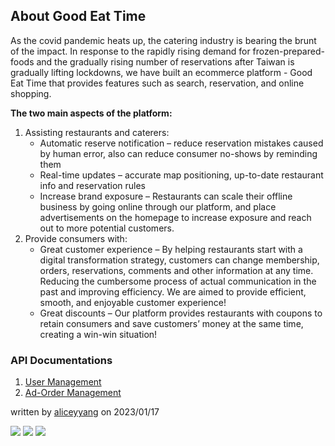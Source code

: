## About Good Eat Time
As the covid pandemic heats up, the catering industry is bearing the brunt of the impact. In response to the rapidly rising demand for frozen-prepared-foods and 
the gradually rising number of reservations after Taiwan is gradually lifting lockdowns, we have built an ecommerce platform - Good Eat Time that provides features such as search, reservation, and online shopping.
  
**The two main aspects of the platform:**
1. Assisting restaurants and caterers:
	-	Automatic reserve notification – reduce reservation mistakes caused by human error, also can reduce consumer no-shows by reminding them
	-	Real-time updates – accurate map positioning, up-to-date restaurant info and reservation rules
	-	Increase brand exposure – Restaurants can scale their offline business by going online through our platform, and place advertisements on the homepage to increase exposure and reach out to more potential customers.
2.	Provide consumers with:
	-	Great customer experience – By helping restaurants start with a digital transformation strategy, customers can change membership, orders, reservations, comments and other information at any time. Reducing the cumbersome process of actual communication in the past and improving efficiency. We are aimed to provide efficient, smooth, and enjoyable customer experience!
	-	Great discounts – Our platform provides restaurants with coupons to retain consumers and save customers’ money at the same time, creating a win-win situation!				


### API Documentations
1.	[User Management](/user-management)
2.	[Ad-Order Management](/ad-order-management)


written by [aliceyyang](https://github.com/aliceyyang) on 2023/01/17


![](https://img.shields.io/badge/Spring_Boot-2.7.6-181717?style=for-the-badge?style=plastic&logo=springboot&color) ![](https://img.shields.io/badge/MySQL-8.0-181717?style=for-the-badge?style=plastic&logo=mysql&color=blue) ![](https://img.shields.io/badge/Redis-3.2.1-181717?style=for-the-badge?style=plastic&logo=redis&color=red)
